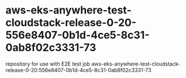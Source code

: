 # aws-eks-anywhere-test-cloudstack-release-0-20-556e8407-0b1d-4ce5-8c31-0ab8f02c3331-73
repository for use with E2E test job aws-eks-anywhere-test-cloudstack-release-0-20:556e8407-0b1d-4ce5-8c31-0ab8f02c3331-73
